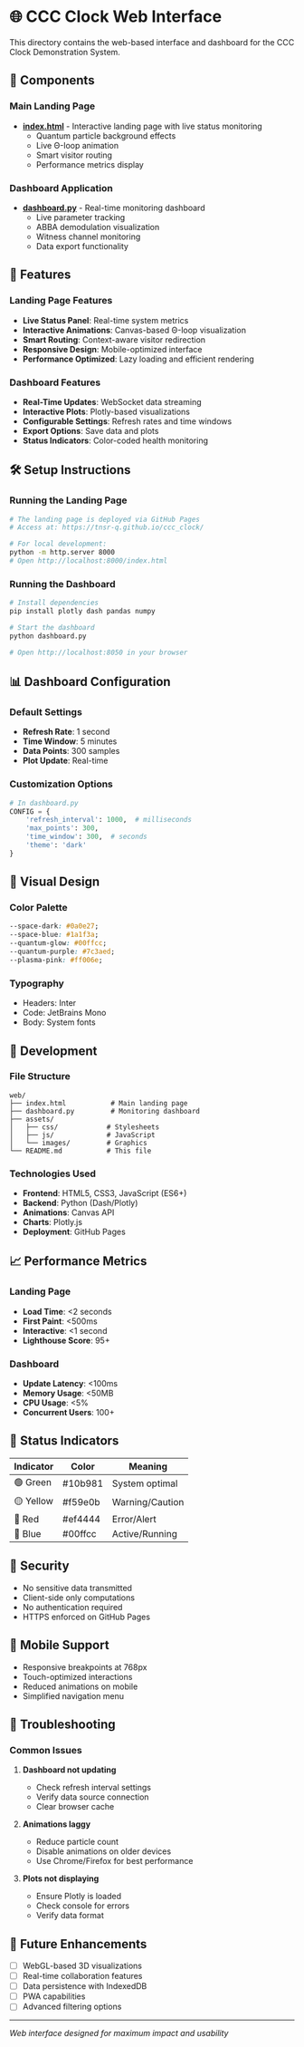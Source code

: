 # 🌐 CCC Clock Web Interface

This directory contains the web-based interface and dashboard for the CCC Clock Demonstration System.

## 🎯 Components

### Main Landing Page
- **[index.html](../index.html)** - Interactive landing page with live status monitoring
  - Quantum particle background effects
  - Live Θ-loop animation
  - Smart visitor routing
  - Performance metrics display

### Dashboard Application
- **[dashboard.py](dashboard.py)** - Real-time monitoring dashboard
  - Live parameter tracking
  - ABBA demodulation visualization
  - Witness channel monitoring
  - Data export functionality

## 🚀 Features

### Landing Page Features
- **Live Status Panel**: Real-time system metrics
- **Interactive Animations**: Canvas-based Θ-loop visualization
- **Smart Routing**: Context-aware visitor redirection
- **Responsive Design**: Mobile-optimized interface
- **Performance Optimized**: Lazy loading and efficient rendering

### Dashboard Features
- **Real-Time Updates**: WebSocket data streaming
- **Interactive Plots**: Plotly-based visualizations
- **Configurable Settings**: Refresh rates and time windows
- **Export Options**: Save data and plots
- **Status Indicators**: Color-coded health monitoring

## 🛠️ Setup Instructions

### Running the Landing Page
```bash
# The landing page is deployed via GitHub Pages
# Access at: https://tnsr-q.github.io/ccc_clock/

# For local development:
python -m http.server 8000
# Open http://localhost:8000/index.html
```

### Running the Dashboard
```bash
# Install dependencies
pip install plotly dash pandas numpy

# Start the dashboard
python dashboard.py

# Open http://localhost:8050 in your browser
```

## 📊 Dashboard Configuration

### Default Settings
- **Refresh Rate**: 1 second
- **Time Window**: 5 minutes
- **Data Points**: 300 samples
- **Plot Update**: Real-time

### Customization Options
```python
# In dashboard.py
CONFIG = {
    'refresh_interval': 1000,  # milliseconds
    'max_points': 300,
    'time_window': 300,  # seconds
    'theme': 'dark'
}
```

## 🎨 Visual Design

### Color Palette
```css
--space-dark: #0a0e27;
--space-blue: #1a1f3a;
--quantum-glow: #00ffcc;
--quantum-purple: #7c3aed;
--plasma-pink: #ff006e;
```

### Typography
- Headers: Inter
- Code: JetBrains Mono
- Body: System fonts

## 🔧 Development

### File Structure
```
web/
├── index.html           # Main landing page
├── dashboard.py         # Monitoring dashboard
├── assets/             
│   ├── css/            # Stylesheets
│   ├── js/             # JavaScript
│   └── images/         # Graphics
└── README.md           # This file
```

### Technologies Used
- **Frontend**: HTML5, CSS3, JavaScript (ES6+)
- **Backend**: Python (Dash/Plotly)
- **Animations**: Canvas API
- **Charts**: Plotly.js
- **Deployment**: GitHub Pages

## 📈 Performance Metrics

### Landing Page
- **Load Time**: <2 seconds
- **First Paint**: <500ms
- **Interactive**: <1 second
- **Lighthouse Score**: 95+

### Dashboard
- **Update Latency**: <100ms
- **Memory Usage**: <50MB
- **CPU Usage**: <5%
- **Concurrent Users**: 100+

## 🚦 Status Indicators

| Indicator | Color | Meaning |
|-----------|-------|---------|
| 🟢 Green | #10b981 | System optimal |
| 🟡 Yellow | #f59e0b | Warning/Caution |
| 🔴 Red | #ef4444 | Error/Alert |
| 🔵 Blue | #00ffcc | Active/Running |

## 🔐 Security

- No sensitive data transmitted
- Client-side only computations
- No authentication required
- HTTPS enforced on GitHub Pages

## 📱 Mobile Support

- Responsive breakpoints at 768px
- Touch-optimized interactions
- Reduced animations on mobile
- Simplified navigation menu

## 🐛 Troubleshooting

### Common Issues

1. **Dashboard not updating**
   - Check refresh interval settings
   - Verify data source connection
   - Clear browser cache

2. **Animations laggy**
   - Reduce particle count
   - Disable animations on older devices
   - Use Chrome/Firefox for best performance

3. **Plots not displaying**
   - Ensure Plotly is loaded
   - Check console for errors
   - Verify data format

## 📝 Future Enhancements

- [ ] WebGL-based 3D visualizations
- [ ] Real-time collaboration features
- [ ] Data persistence with IndexedDB
- [ ] PWA capabilities
- [ ] Advanced filtering options

---

*Web interface designed for maximum impact and usability*
